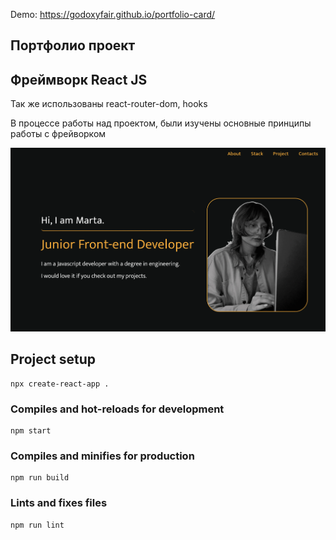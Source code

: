 
Demo: https://godoxyfair.github.io/portfolio-card/

## Портфолио проект
## Фреймворк React JS

Так же использованы react-router-dom, hooks

В процессе работы над проектом, были изучены основные принципы работы с фрейворком

<img src="src/componets/images/preview.png" alt="preview"/>



## Project setup
```
npx create-react-app . 
```

### Compiles and hot-reloads for development
```
npm start
```

### Compiles and minifies for production
```
npm run build
```

### Lints and fixes files
```
npm run lint
```


